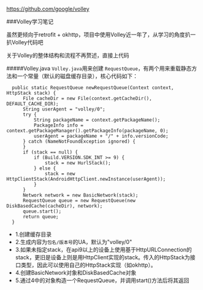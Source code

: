 https://github.com/google/volley

###Volley学习笔记

 虽然更倾向于retrofit + okhttp，项目中使用Volley近一年了，从学习的角度扒一扒Volley代码吧
 
 关于Volley的整体结构和流程不再赘述，直接上代码
 
#####Volley.java
`Volley.java`用来创建 `RequestQueue`，有两个用来重载静态方法和一个常量（默认的磁盘缓存目录），核心代码如下：

      public static RequestQueue newRequestQueue(Context context, HttpStack stack) {
          File cacheDir = new File(context.getCacheDir(), DEFAULT_CACHE_DIR);
          String userAgent = "volley/0";
          try {
              String packageName = context.getPackageName();
              PackageInfo info = context.getPackageManager().getPackageInfo(packageName, 0);
              userAgent = packageName + "/" + info.versionCode;
          } catch (NameNotFoundException ignored) {
          }
          if (stack == null) {
              if (Build.VERSION.SDK_INT >= 9) {
                  stack = new HurlStack();
              } else {
                  stack = new HttpClientStack(AndroidHttpClient.newInstance(userAgent));
              }
          }
          Network network = new BasicNetwork(stack);
          RequestQueue queue = new RequestQueue(new DiskBasedCache(cacheDir), network);
          queue.start();
          return queue;
      }
      
- 1.创建缓存目录
- 2.生成内容为`包名/版本号`的UA，默认为"volley/0"
- 3.如果未指定stack，在api9以上的设备上使用基于HttpURLConnection的stack，更旧是设备上则是用HttpClient实现的stack。传入的HttpStack为接口类型，因此可以使用自己的HttpStack实现（如okhttp）。
- 4.创建BasicNetwork对象和DiskBasedCache对象
- 5.通过4中的对象构造一个RequestQueue，并调用start()方法后将其返回

